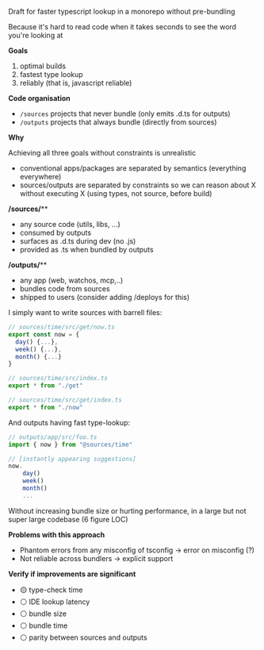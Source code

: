 Draft for faster typescript lookup in a monorepo without pre-bundling

Because it's hard to read code when it takes seconds to see the word you're looking at

**Goals**
1. optimal builds
2. fastest type lookup
3. reliably (that is, javascript reliable)

**Code organisation**

- `/sources` projects that never bundle (only emits .d.ts for outputs)
- `/outputs` projects that always bundle (directly from sources)

**Why**

Achieving all three goals without constraints is unrealistic
- conventional apps/packages are separated by semantics (everything everywhere)
- sources/outputs are separated by constraints so we can reason about X without executing X (using types, not source, before build)

**/sources/**\**

- any source code (utils, libs, ...)
- consumed by outputs
- surfaces as .d.ts during dev (no .js)
- provided as .ts when bundled by outputs

**/outputs/**\**

- any app (web, watchos, mcp,..)
- bundles code from sources
- shipped to users (consider adding /deploys for this)

I simply want to write sources with barrell files:
```ts
// sources/time/src/get/now.ts
export const now = {
  day() {...},
  week() {...},
  month() {...}
}

// sources/time/src/index.ts
export * from "./get"

// sources/time/src/get/index.ts
export * from "./now"
```

And outputs having fast type-lookup:
```ts
// outputs/app/src/foo.ts
import { now } from "@sources/time"

// [instantly appearing suggestions]
now.
    day()
    week()
    month()
    ...
```

Without increasing bundle size or hurting performance, in a large but not super large codebase (6 figure LOC)

**Problems with this approach**

- Phantom errors from any misconfig of tsconfig → error on misconfig (?)
- Not reliable across bundlers → explicit support

**Verify if improvements are significant**
- 🟡 type-check time
- ⚪ IDE lookup latency
- ⚪ bundle size
- ⚪ bundle time
- ⚪ parity between sources and outputs
